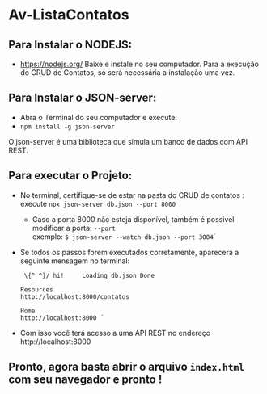 # Av-ListaContatos

## Para Instalar o NODEJS:

 - https://nodejs.org/
 Baixe e instale no seu computador. Para a execução do CRUD de Contatos, só será necessária a instalação uma vez. 
  

## Para Instalar o JSON-server:

 - Abra o Terminal do seu computador e execute:
-  `npm install -g json-server` 

O json-server é uma biblioteca que simula um banco de dados com API REST.

  

## Para executar o Projeto:

- No terminal, certifique-se de estar na pasta do CRUD de contatos :
  execute `npx json-server db.json --port 8000`

  -  Caso a porta 8000 não esteja disponível, também é possivel modificar a porta:  `--port`  
exemplo:
    `$ json-server --watch db.json --port 3004`´

- Se todos os passos forem executados corretamente, aparecerá a seguinte mensagem no terminal:
 

    ` \{^_^}/ hi!    
      Loading db.json
      Done`
    
      Resources
      http://localhost:8000/contatos
    
      Home
      http://localhost:8000 ´ 

- Com isso você terá acesso a uma API REST no endereço http://localhost:8000

  

## Pronto, agora basta abrir o arquivo `index.html` com seu navegador e pronto !
